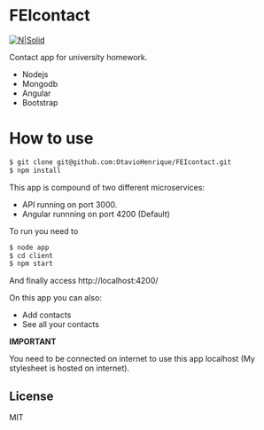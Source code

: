 # FEIcontact

[![N|Solid](https://cldup.com/dTxpPi9lDf.thumb.png)](https://nodesource.com/products/nsolid)

Contact app for university homework.

  - Nodejs
  - Mongodb
  - Angular
  - Bootstrap

# How to use
    
  ```sh
$ git clone git@github.com:OtavioHenrique/FEIcontact.git
$ npm install 
```

This app is compound of two different microservices:

- API running on port 3000.
- Angular runnning on port 4200 (Default)

To run you need to 
  ```sh
$ node app
$ cd client
$ npm start
```

And finally access http://localhost:4200/

On this app you can also:
  - Add contacts
  - See all your contacts
 
**IMPORTANT**
 
You need to be connected on internet to use this app localhost (My stylesheet is hosted on internet).

License
----

MIT
